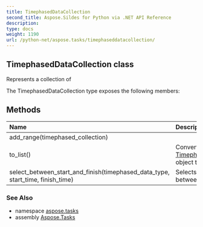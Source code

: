 ```yaml
---
title: TimephasedDataCollection
second_title: Aspose.Sildes for Python via .NET API Reference
description: 
type: docs
weight: 1190
url: /python-net/aspose.tasks/timephaseddatacollection/
---
```


## TimephasedDataCollection class

Represents a collection of

The TimephasedDataCollection type exposes the following members:
## Methods
| Name | Description |
| :- | :- |
|add_range(timephased_collection)|  |
|to_list()|Converts the [TimephasedDataCollection](/tasks/python-net/aspose.tasks/timephaseddatacollection/) object to a list of|
|select_between_start_and_finish(timephased_data_type, start_time, finish_time)|Selects all time phases between|

### See Also

* namespace [aspose.tasks](/tasks/python-net/aspose.tasks/)
* assembly [Aspose.Tasks](/tasks/python-net/)

